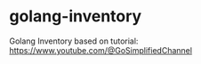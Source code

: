 # golang-inventory
Golang Inventory based on tutorial: https://www.youtube.com/@GoSimplifiedChannel

